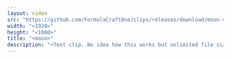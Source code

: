 ```yaml
---
layout: video
src: "https://github.com/FormulaCraftOne/clips/releases/download/moon-video/moon.mp4"
width: "<1920>"
height: "<1080>"
title: "<moon>"
description: "<Test clip. No idea how this works but unlimited file size sounds cool.>"
---
```

